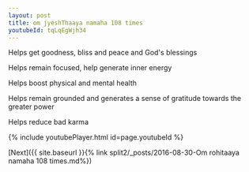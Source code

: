 ```yaml
---
layout: post
title: om jyeshThaaya namaha 108 times
youtubeId: tqLqEgWjh34
---
```

 
 
Helps get goodness, bliss and peace and God's blessings
 
Helps remain focused, help generate inner energy 
 
Helps boost physical and mental health 
 
Helps remain grounded and generates a sense of gratitude towards the greater power 
 
Helps reduce bad karma
 
 
 
 


{% include youtubePlayer.html id=page.youtubeId %}
 
[Next]({{ site.baseurl }}{% link  split2/_posts/2016-08-30-Om rohitaaya namaha 108 times.md%})
 
